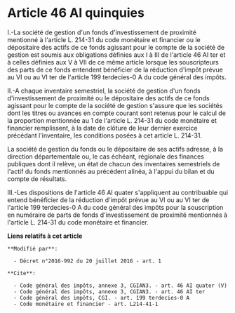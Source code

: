 # Article 46 AI quinquies

I.-La société de gestion d'un fonds d'investissement de proximité mentionné à l'article L. 214-31 du code monétaire et
financier ou le dépositaire des actifs de ce fonds agissant pour le compte de la société de gestion est soumis aux
obligations définies aux I à III de l'article 46 AI ter et à celles définies aux V à VII de ce même article lorsque les
souscripteurs des parts de ce fonds entendent bénéficier de la réduction d'impôt prévue au VI ou au VI ter de l'article 199
terdecies-0 A du code général des impôts. 

II.-A chaque inventaire semestriel, la société de gestion d'un fonds d'investissement de proximité ou le dépositaire des
actifs de ce fonds agissant pour le compte de la société de gestion s'assure que les sociétés dont les titres ou avances en
compte courant sont retenus pour le calcul de la proportion mentionnée au 1 de l'article L. 214-31 du code monétaire et
financier remplissent, à la date de clôture de leur dernier exercice précédant l'inventaire, les conditions posées à cet
article L. 214-31. 

La société de gestion du fonds ou le dépositaire de ses actifs adresse, à la direction départementale ou, le cas échéant,
régionale des finances publiques dont il relève, un état de chacun des inventaires semestriels de l'actif du fonds mentionnés
au précédent alinéa, à l'appui du bilan et du compte de résultats. 

III.-Les dispositions de l'article 46 AI quater s'appliquent au contribuable qui entend bénéficier de la réduction d'impôt
prévue au VI ou au VI ter de l'article 199 terdecies-0 A du code général des impôts pour la souscription en numéraire de
parts de fonds d'investissement de proximité mentionnés à l'article L. 214-31 du code monétaire et financier.

**Liens relatifs à cet article**

	**Modifié par**:

	  - Décret n°2016-992 du 20 juillet 2016 - art. 1

	**Cite**:

	  - Code général des impôts, annexe 3, CGIAN3. - art. 46 AI quater (V)
	  - Code général des impôts, annexe 3, CGIAN3. - art. 46 AI ter
	  - Code général des impôts, CGI. - art. 199 terdecies-0 A
	  - Code monétaire et financier - art. L214-41-1
